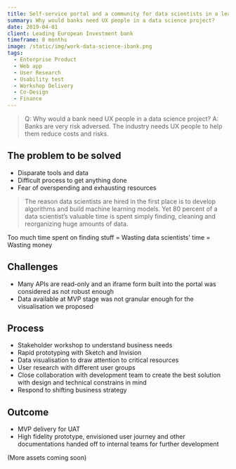 ```yaml
---
title: Self-service portal and a community for data scientists in a leading investment bank
summary: Why would banks need UX people in a data science project? 
date: 2019-04-01
client: Leading European Investment bank
timeframe: 8 months
image: /static/img/work-data-science-ibank.png
tags:
  - Enterprise Product
  - Web app
  - User Research
  - Usability test
  - Workshop Delivery
  - Co-Design
  - Finance
---
```


> Q: Why would a bank need UX people in a data science project? 
> A: Banks are very risk adversed. The industry needs UX people to help them reduce costs and risks.

## The problem to be solved
- Disparate tools and data
- Difficult process to get anything done
- Fear of overspending and exhausting resources

> The reason data scientists are hired in the first place is to develop algorithms and build machine learning models. Yet 80 percent of a data scientist’s valuable time is spent simply finding, cleaning and reorganizing huge amounts of data.

Too much time spent on finding stuff = Wasting data scientists' time = Wasting money

## Challenges
- Many APIs are read-only and an iframe form built into the portal was considered as not robust enough 
- Data available at MVP stage was not granular enough for the visualisation we proposed

## Process
- Stakeholder workshop to understand business needs
- Rapid prototyping with Sketch and Invision
- Data visualisation to draw attention to critical resources
- User research with different user groups
- Close collaboration with development team to create the best solution with design and technical constrains in mind
- Respond to shifting business strategy

## Outcome
- MVP delivery for UAT
- High fidelity prototype, envisioned user journey and other documentations handed off to internal teams for further development

(More assets coming soon)
